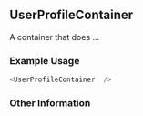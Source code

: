 ## UserProfileContainer
A container that does ...

### Example Usage

```js
<UserProfileContainer  />
```


### Other Information
